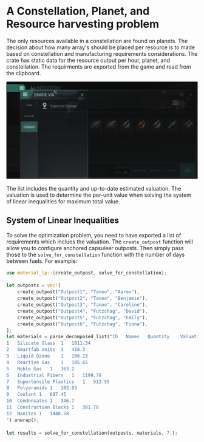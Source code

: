 # A Constellation, Planet, and Resource harvesting problem

The only resources available in a constellation are found on planets. The decision about how many array's should be placed per resource is to made based on constellation and manufacturing requirements considerations. The crate has static data for the resource output per hour, planet, and constellation.  The requirments are exported from the game and read from the clipboard.

![Structure Material](./structure-material.png)

The list includes the quantity and up-to-date estimated valuation.  The valuation is used to determine the per-unit value when solving the system of linear inequalities for maximum total value.

## System of Linear Inequalities

To solve the optimization problem, you need to have exported a list of requirements which inclues the valuation. The `create_outpost` function will allow you to configure anchored capsuleer outposts. Then simply pass those to the `solve_for_constellation` function with the number of days between fuels.  For example:

```rust
use material_lp::{create_outpost, solve_for_constellation};

let outposts = vec![
    create_outpost("Outpost1", "Tanoo", "Aaron"),
    create_outpost("Outpost2", "Tanoo", "Benjamin"),
    create_outpost("Outpost3", "Tanoo", "Caroline"),
    create_outpost("Outpost4", "Futzchag", "David"),
    create_outpost("Outpost5", "Futzchag", "Emily"),
    create_outpost("Outpost6", "Futzchag", "Fiona"),
];
let materials = parse_decomposed_list("ID	Names	Quantity	Valuation 
1	Silicate Glass	1	1011.34 
2	Smartfab Units	1	418.3 
3	Liquid Ozone	1	166.13 
4	Reactive Gas	1	195.65 
5	Noble Gas	1	363.2 
6	Industrial Fibers	1	1199.78 
7	Supertensile Plastics	1	512.55 
8	Polyaramids	1	102.93 
9	Coolant	1	607.45 
10	Condensates	1	346.7 
11	Construction Blocks	1	381.78 
12	Nanites	1	1448.58 
").unwrap();

let results = solve_for_constellation(outposts, materials, 7.);
```
